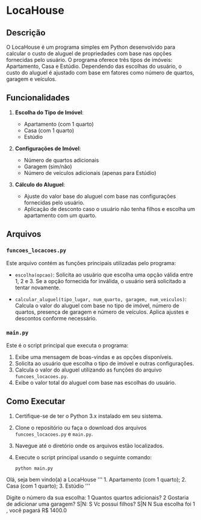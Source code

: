 # LocaHouse

## Descrição

O LocaHouse é um programa simples em Python desenvolvido para calcular o custo de aluguel de propriedades com base nas opções fornecidas pelo usuário. O programa oferece três tipos de imóveis: Apartamento, Casa e Estúdio. Dependendo das escolhas do usuário, o custo do aluguel é ajustado com base em fatores como número de quartos, garagem e veículos.

## Funcionalidades

1. **Escolha do Tipo de Imóvel**:
    - Apartamento (com 1 quarto)
    - Casa (com 1 quarto)
    - Estúdio

2. **Configurações de Imóvel**:
    - Número de quartos adicionais
    - Garagem (sim/não)
    - Número de veículos adicionais (apenas para Estúdio)

3. **Cálculo do Aluguel**:
    - Ajuste do valor base do aluguel com base nas configurações fornecidas pelo usuário.
    - Aplicação de desconto caso o usuário não tenha filhos e escolha um apartamento com um quarto.

## Arquivos

### `funcoes_locacoes.py`

Este arquivo contém as funções principais utilizadas pelo programa:

- `escolha(opcao)`: Solicita ao usuário que escolha uma opção válida entre 1, 2 e 3. Se a opção fornecida for inválida, o usuário será solicitado a tentar novamente.

- `calcular_aluguel(tipo_lugar, num_quarto, garagem, num_veiculos)`: Calcula o valor do aluguel com base no tipo de imóvel, número de quartos, presença de garagem e número de veículos. Aplica ajustes e descontos conforme necessário.

### `main.py`

Este é o script principal que executa o programa:

1. Exibe uma mensagem de boas-vindas e as opções disponíveis.
2. Solicita ao usuário que escolha o tipo de imóvel e outras configurações.
3. Calcula o valor do aluguel utilizando as funções do arquivo `funcoes_locacoes.py`.
4. Exibe o valor total do aluguel com base nas escolhas do usuário.

## Como Executar

1. Certifique-se de ter o Python 3.x instalado em seu sistema.
2. Clone o repositório ou faça o download dos arquivos `funcoes_locacoes.py` e `main.py`.
3. Navegue até o diretório onde os arquivos estão localizados.
4. Execute o script principal usando o seguinte comando:

   ```bash
   python main.py
Olá, seja bem vindo(a) a LocaHouse
'''
      1. Apartamento (com 1 quarto);
      2. Casa (com 1 quarto);
      3. Estúdio
'''

Digite o número da sua escolha: 1
Quantos quartos adicionais? 2
Gostaria de adicionar uma garagem? S|N: S
Vc possui filhos? S|N N
Sua escolha foi 1 , você pagará R$ 1400.0

